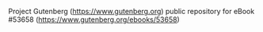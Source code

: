 Project Gutenberg (https://www.gutenberg.org) public repository for
eBook #53658 (https://www.gutenberg.org/ebooks/53658)
